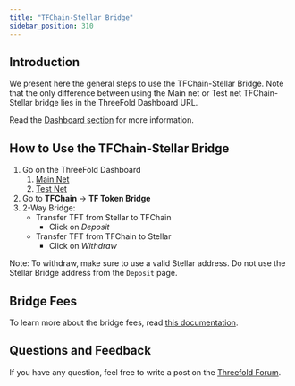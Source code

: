 ```yaml
---
title: "TFChain-Stellar Bridge"
sidebar_position: 310
---
```






## Introduction

We present here the general steps to use the TFChain-Stellar Bridge. Note that the only difference between using the Main net or Test net TFChain-Stellar bridge lies in the ThreeFold Dashboard URL.

Read the [Dashboard section](../../dashboard/tfchain/tf_token_bridge.md) for more information.



## How to Use the TFChain-Stellar Bridge

1. Go on the ThreeFold Dashboard
   1. [Main Net](https://dashboard.grid.tf/)
   2. [Test Net](https://dashboard.test.grid.tf/)
2. Go to  **TFChain** -> **TF Token Bridge** 
3. 2-Way Bridge:
   * Transfer TFT from Stellar to TFChain
      * Click on *Deposit*
   * Transfer TFT from TFChain to Stellar
      * Click on *Withdraw*

Note: To withdraw, make sure to use a valid Stellar address. Do not use the Stellar Bridge address from the `Deposit` page.


## Bridge Fees

To learn more about the bridge fees, read [this documentation](../transaction_fees.md).

## Questions and Feedback

If you have any question, feel free to write a post on the [Threefold Forum](https://forum.threefold.io/).

